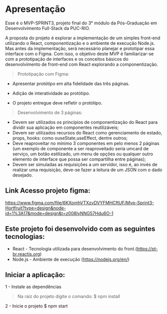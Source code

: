 # Apresentação 

Esse é o MVP-SPRINT3, projeto final do 3° módulo da Pós-Graduação em Desenvolvimento Full-Stack da PUC-RIO.

A proposta do projeto é explorar a implementação de um simples front-end utilizando o React, componentização e o ambiente de execução Node.js. Mas antes da implementação, será necessário planejar e prototipar essa interface com o Figma. Com isso, o objetivo deste MVP é familiarizar-se com a prototipação de interfaces e os conceitos básicos do desenvolvimento de front-end com React explorando a componentização. 

> Prototipação com Figma:

* Apresentar protótipo em alta fidelidade das três páginas.

* Adição de interatividade ao protótipo.

* O projeto entregue deve refletir o protótipo.

> Desenvolvimento de 3 páginas:

* Devem ser utilizados os princípios de componentização do React para dividir sua aplicação em componentes reutilizáveis;
* Devem ser utilizados recursos do React como gerenciamento de estado, props, hooks: como ouseState,useEffect, dentre outros;
* Deve reaproveitar no mínimo 3 componentes  em pelo menos 2 páginas (um exemplo de componente a ser reaproveitado seria umcard de serviço, um botão estilizado, um menu de opções ou qualquer outro elemento de interface que possa ser compartilha entre páginas);
* Devem ser simuladas as requisições a um servidor, isso é, ao invés de realizar uma requisição, deve-se fazer a leitura de um JSON com o dado desejado.

## Link Acesso projeto figma:

https://www.figma.com/file/6KXomhVTXzvDVYFMHCftUF/Mvp-Sprint3-Hortfruit?type=design&node-id=1%3A17&mode=design&t=z008IyNNG57Hdu6O-1

## Este projeto foi desenvolvido com as seguintes tecnologias:

* React - Tecnologia utilizada para desenvolvimento do front.(https://pt-br.reactjs.org)
* Node.js - Ambiente de execução (https://nodejs.org/en/)


## Iniciar a aplicação:

1 - Instale as dependências
> Na raiz do projeto digite o comando:
$ npm install

2 - Inicie o projeto
$ npm start




